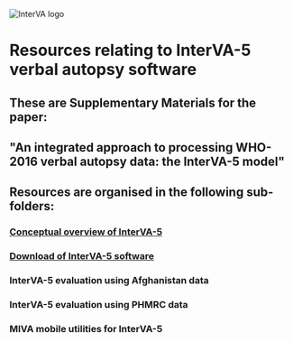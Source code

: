 ![InterVA logo](http://www.byass.uk/interva/InterVA%20logo.jpg)

# Resources relating to InterVA-5 verbal autopsy software

## These are Supplementary Materials for the paper: 
## "An integrated approach to processing WHO-2016 verbal autopsy data: the InterVA-5 model"

## Resources are organised in the following sub-folders:

### [Conceptual overview of InterVA-5](https://github.com/peterbyass/InterVA-5/tree/master/Conceptual%20overview%20of%20InterVA-5)
###	[Download of InterVA-5 software](https://github.com/peterbyass/InterVA-5/tree/master/Download%20of%20InterVA-5%20software)
###	InterVA-5 evaluation using Afghanistan data
###	InterVA-5 evaluation using PHMRC data 
###	MIVA mobile utilities for InterVA-5


